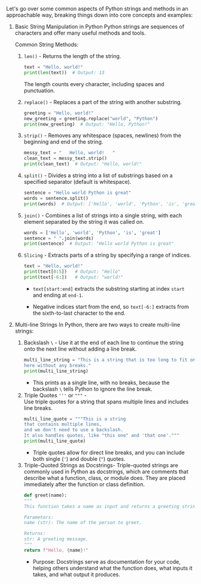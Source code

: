 Let's go over some common aspects of Python strings and methods in an approachable way, breaking things down into core concepts and examples:

1. Basic String Manipulation in Python
Python strings are sequences of characters and offer many useful methods and tools.

    Common String Methods:
    1. `len()` - Returns the length of the string.
        ```python
        text = "Hello, world!"
        print(len(text))  # Output: 13
        ```
        The length counts every character, including spaces and punctuation.

    2. `replace()` - Replaces a part of the string with another substring.
        ```python
        greeting = "Hello, world!"
        new_greeting = greeting.replace("world", "Python")
        print(new_greeting)  # Output: "Hello, Python!"
        ```
    3. `strip()` - Removes any whitespace (spaces, newlines) from the beginning and end of the string.
        ```python
        messy_text = "   Hello, world!   "
        clean_text = messy_text.strip()
        print(clean_text)  # Output: "Hello, world!"
        ```
    4. `split()` - Divides a string into a list of substrings based on a specified separator (default is whitespace).
        ```python
        sentence = "Hello world Python is great"
        words = sentence.split()
        print(words)  # Output: ['Hello', 'world', 'Python', 'is', 'great']
        ```
    5. `join()` - Combines a list of strings into a single string, with each element separated by the string it was called on.
        ```python
        words = ['Hello', 'world', 'Python', 'is', 'great']
        sentence = " ".join(words)
        print(sentence)  # Output: "Hello world Python is great"
        ```
    6. `Slicing` - Extracts parts of a string by specifying a range of indices.
        ```python
        text = "Hello, world!"
        print(text[0:5])   # Output: "Hello"
        print(text[-6:])   # Output: "world!"
        ```
        * `text[start:end]` extracts the substring starting at index `start` and ending at `end-1`.

        * Negative indices start from the end, so `text[-6:]` extracts from the sixth-to-last character to the end.

2. Multi-line Strings
In Python, there are two ways to create multi-line strings:

    1. Backslash `\` - 
         Use it at the end of each line to continue the string onto the next line without adding a line break.
        ```python
        multi_line_string = "This is a string that is too long to fit on one line, so we continue it \
        here without any breaks."
        print(multi_line_string)
        ```
        * This prints as a single line, with no breaks, because the backslash `\` tells Python to ignore the line break.
    2. Triple Quotes `'''` or `"""` -  
        Use triple quotes for a string that spans multiple lines and includes line breaks.
        ```python 
        multi_line_quote = """This is a string
        that contains multiple lines,
        and we don't need to use a backslash.
        It also handles quotes, like "this one" and 'that one'."""
        print(multi_line_quote)
        ```
        * Triple quotes allow for direct line breaks, and you can include both single (`'`) and double (`"`) quotes.
    3. Triple-Quoted Strings as Docstrings-
        Triple-quoted strings are commonly used in Python as docstrings, which are comments that describe what a function, class, or module does. They are placed immediately after the function or class definition.
        ```python
        def greet(name):
        """
        This function takes a name as input and returns a greeting string.

        Parameters:
        name (str): The name of the person to greet.

        Returns:
        str: A greeting message.
        """
        return f"Hello, {name}!"
        ```
        * Purpose: Docstrings serve as documentation for your code, helping others understand what the function does, what inputs it takes, and what output it produces.